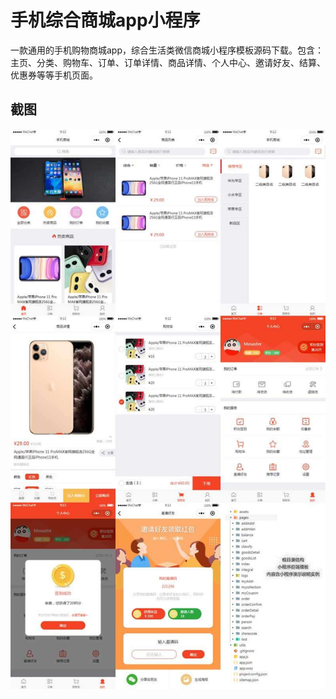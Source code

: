 # 手机综合商城app小程序
一款通用的手机购物商城app，综合生活类微信商城小程序模板源码下载。包含：主页、分类、购物车、订单、订单详情、商品详情、个人中心、邀请好友、结算、优惠券等等手机页面。

## 截图
![预览](assets/imgs/手机综合商城app小程序.jpg)
